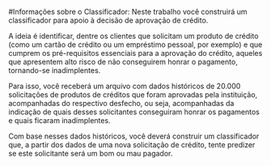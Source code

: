 #Informações sobre o Classificador:
Neste trabalho você construirá um classificador para apoio à decisão de aprovação de crédito.

A ideia é identificar, dentre os clientes que solicitam um produto de crédito (como um cartão de crédito ou um empréstimo pessoal, por exemplo) e que cumprem os pré-requisitos essenciais para a aprovação do crédito, aqueles que apresentem alto risco de não conseguirem honrar o pagamento, tornando-se inadimplentes.

Para isso, você receberá um arquivo com dados históricos de 20.000 solicitações de produtos de créditos que foram aprovadas pela instituição, acompanhadas do respectivo desfecho, ou seja, acompanhadas da indicação de quais desses solicitantes conseguiram honrar os pagamentos e quais ficaram inadimplentes.

Com base nesses dados históricos, você deverá construir um classificador que, a partir dos dados de uma nova solicitação de crédito, tente predizer se este solicitante será um bom ou mau pagador.
